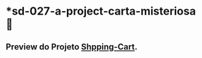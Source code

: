 # *sd-027-a-project-carta-misteriosa :disguised_face:
## Preview do Projeto [Shpping-Cart](http://shopping-cart-pietrobucker.surge.sh/).

